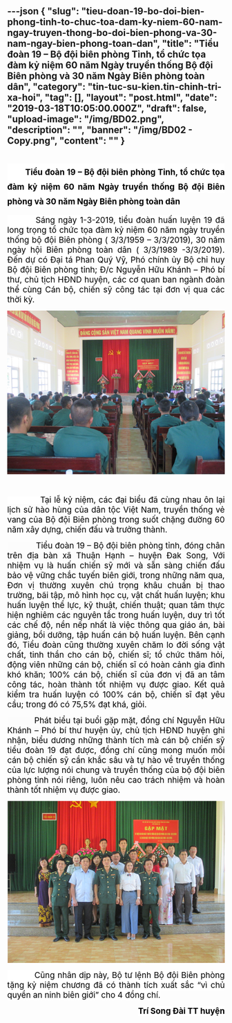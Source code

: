 ---json
{
    "slug": "tieu-doan-19-bo-doi-bien-phong-tinh-to-chuc-toa-dam-ky-niem-60-nam-ngay-truyen-thong-bo-doi-bien-phong-va-30-nam-ngay-bien-phong-toan-dan",
    "title": "Tiểu đoàn 19 – Bộ đội biên phòng Tỉnh, tổ chức tọa đàm kỷ niệm 60 năm Ngày truyền thống Bộ đội Biên phòng và 30 năm Ngày Biên phòng toàn dân",
    "category": "tin-tuc-su-kien.tin-chinh-tri-xa-hoi",
    "tag": [],
    "layout": "post.html",
    "date": "2019-03-18T10:05:00.000Z",
    "draft": false,
    "upload-image": "/img/BD02.png",
    "description": "",
    "banner": "/img/BD02 - Copy.png",
    "__content__": ""
}
---
<h1 style="margin-left:0in; margin-right:0in; text-align:justify"><span style="background-color:white"><span style="font-size:14.0pt"><span style="color:black">&nbsp; &nbsp; &nbsp; &nbsp; Tiểu đo&agrave;n 19 &ndash; Bộ đội bi&ecirc;n ph&ograve;ng Tỉnh, tổ chức tọa đ&agrave;m kỷ niệm 60 năm Ng&agrave;y truyền thống Bộ đội Bi&ecirc;n ph&ograve;ng v&agrave; 30 năm Ng&agrave;y Bi&ecirc;n ph&ograve;ng to&agrave;n d&acirc;n</span></span></span></h1>

<p style="text-align:justify"><span style="background-color:white"><span style="font-size:14.0pt"><span style="color:black"><span style="background-color:white">&nbsp; &nbsp; &nbsp; &nbsp; &nbsp;S&aacute;ng ng&agrave;y 1-3-2019, tiểu đo&agrave;n huấn luyện 19 đ&atilde; long trọng tổ chức tọa đ&agrave;m kỷ niệm 60 năm ng&agrave;y truyền thống bộ đội Bi&ecirc;n ph&ograve;ng ( 3/3/1959 &ndash; 3/3/2019), 30 năm ng&agrave;y hội Bi&ecirc;n ph&ograve;ng to&agrave;n d&acirc;n ( 3/3/1989 -3/3/2019). Đến dự c&oacute; Đại t&aacute; Phan Qu&yacute; Vỹ, Ph&oacute; ch&iacute;nh ủy Bộ chỉ huy Bộ đội Bi&ecirc;n ph&ograve;ng tỉnh; Đ/c Nguyễn Hữu Kh&aacute;nh &ndash; Ph&oacute; b&iacute; thư, chủ tịch HĐND huyện, c&aacute;c cơ quan ban ng&agrave;nh đo&agrave;n thể c&ugrave;ng C&aacute;n bộ, chiến sỹ c&ocirc;ng t&aacute;c tại đơn vị qua c&aacute;c thời kỳ.</span></span></span></span></p>

<p style="text-align:justify"><img alt="" src="/img/BD01.png" /></p>

<p style="text-align:justify">&nbsp;</p>

<p style="text-align:justify"><span style="background-color:white"><span style="font-size:14.0pt"><span style="color:black">&nbsp; &nbsp; &nbsp; &nbsp; &nbsp; &nbsp; Tại lễ kỷ niệm, c&aacute;c đại biểu đ&atilde; c&ugrave;ng nhau &ocirc;n lại lịch sử h&agrave;o h&ugrave;ng của d&acirc;n tộc Việt Nam, truyền thống vẻ vang của Bộ đội Bi&ecirc;n ph&ograve;ng trong suốt chặng đường 60 năm x&acirc;y dựng, chiến đấu v&agrave; trưởng th&agrave;nh. </span></span></span></p>

<p style="margin-left:0in; margin-right:0in; text-align:justify"><span style="background-color:#fcfcfc"><span style="font-size:14.0pt"><span style="color:black">&nbsp; &nbsp; &nbsp; &nbsp; &nbsp; &nbsp; Tiểu đo&agrave;n 19 &ndash; Bộ đội bi&ecirc;n ph&ograve;ng tỉnh, đ&oacute;ng ch&acirc;n tr&ecirc;n địa b&agrave;n x&atilde; Thuận Hạnh &ndash; huyện Đak Song, Với nhiệm vụ l&agrave; huấn chiến sỹ mới v&agrave; sẵn s&agrave;ng chiến đấu bảo vệ vững chắc tuyến bi&ecirc;n giới, trong những năm qua, Đơn vị thường xuy&ecirc;n ch&uacute; trọng kh&acirc;u chuẩn bị thao trường, b&atilde;i tập, m&ocirc; h&igrave;nh học cụ, vật chất huấn luyện; khu huấn luyện thể lực, kỹ thuật, chiến thuật; quan t&acirc;m thực hiện nghi&ecirc;m c&aacute;c nguy&ecirc;n tắc trong huấn luyện, duy tr&igrave; tốt c&aacute;c chế độ, nền nếp nhất l&agrave; việc th&ocirc;ng qua gi&aacute;o &aacute;n, b&agrave;i giảng, bồi dưỡng, tập huấn c&aacute;n bộ huấn luyện. B&ecirc;n cạnh đ&oacute;, Tiểu đo&agrave;n cũng thường xuy&ecirc;n chăm lo đời sống vật chất, tinh thần cho c&aacute;n bộ, chiến sĩ; tổ chức thăm hỏi, động vi&ecirc;n những c&aacute;n bộ, chiến sĩ c&oacute; ho&agrave;n cảnh gia đ&igrave;nh kh&oacute; khăn; 100% c&aacute;n bộ, chiến sĩ của đơn vị đ&atilde; an t&acirc;m c&ocirc;ng t&aacute;c, ho&agrave;n th&agrave;nh tốt nhiệm vụ được giao. Kết quả kiểm tra huấn luyện c&oacute; 100% c&aacute;n bộ, chiến sĩ đạt y&ecirc;u cầu; trong đ&oacute; c&oacute; 75,5% đạt kh&aacute;, giỏi. </span></span></span></p>

<p style="margin-left:0in; margin-right:0in; text-align:justify"><span style="background-color:#fcfcfc"><span style="font-size:14.0pt"><span style="color:black">&nbsp; &nbsp; &nbsp; &nbsp; &nbsp; Ph&aacute;t biểu tại buổi gặp mặt, đồng ch&iacute; Nguyễn Hữu Kh&aacute;nh &ndash; Ph&oacute; b&iacute; thư huyện ủy, chủ tịch HĐND huyện ghi nhận, biểu dương những th&agrave;nh t&iacute;ch m&agrave; c&aacute;n bộ chiến sỹ tiểu đo&agrave;n 19 đạt được, đồng ch&iacute; cũng mong muốn mỗi c&aacute;n bộ chiến sỹ cần khắc s&acirc;u v&agrave; tự h&agrave;o về truyền thống của lực lượng n&oacute;i chung v&agrave; truyền thống của bộ đội bi&ecirc;n ph&ograve;ng tỉnh n&oacute;i ri&ecirc;ng, lu&ocirc;n n&ecirc;u cao tr&aacute;ch nhiệm v&agrave; ho&agrave;n th&agrave;nh tốt nhiệm vụ được giao.</span></span></span></p>

<p style="margin-left:0in; margin-right:0in; text-align:justify"><img alt="" src="/img/BD02.png" /></p>

<p style="text-align:justify"><span style="font-size:14.0pt"><span style="background-color:white"><span style="color:black">&nbsp; &nbsp; &nbsp; &nbsp; &nbsp; Cũng nh&acirc;n dịp n&agrave;y, Bộ tư lệnh Bộ đội Bi&ecirc;n ph&ograve;ng tặng kỷ niệm chương đ&atilde; c&oacute; th&agrave;nh t&iacute;ch xuất sắc &ldquo;v&igrave; chủ quyền an ninh bi&ecirc;n giới&rdquo; cho 4 đồng ch&iacute;.</span></span></span></p>

<p style="text-align:right"><strong><span style="font-size:14.0pt"><span style="background-color:white"><span style="color:black">Tr&iacute; Song Đ&agrave;i TT huyện</span></span></span></strong></p>

<p style="text-align:justify">&nbsp;</p>
